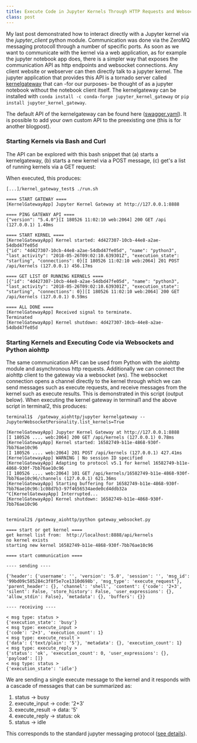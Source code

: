 ```yaml
---
title: Execute Code in Jupyter Kernels Through HTTP Requests and Websockets
class: post
---
```

My last post demonstrated how to interact directly with a Jupyter kernel via the <i>jupyter_client</i> python module. Communication was done via the ZeroMQ messaging protocoll through a number of specific ports.
As soon as we want to communicate with the kernel via a web application, as for example the jupyter notebook app does, there is a simpler way that exposes the communication API as http endpoints and websocket connections.
Any client website or webserver can then directly talk to a jupyter kernel.
The jupyter application that provides this API is a tornado server called <a href="https://github.com/jupyter/kernel_gateway">kernelgateway</a> that can -for our purposes- be thought of as a jupyter notebook without the notebook client itself.
The kernelgateway can be installed with `conda install -c conda-forge jupyter_kernel_gateway` or `pip install jupyter_kernel_gateway`. <br />

The default API of the kernelgateway can be found here (<a href="https://github.com/jupyter/kernel_gateway/blob/master/kernel_gateway/jupyter_websocket/swagger.yaml">swagger.yaml</a>).
It is possible to add your own custom API to the preexisting one (this is for another blogpost).

### Starting Kernels via Bash and Curl

The API can be explored with this bash snippet that (a) starts a kernelgateway, (b) starts a new kernel via a POST message, (c) get's a list of running kernels via a GET request:

<script src="https://gist.github.com/MMesch/24bb44132957f78001d25287255c9648.js"></script>

When executed, this produces:

```
[...]/kernel_gateway_test$ ./run.sh 

==== START GATEWAY ====
[KernelGatewayApp] Jupyter Kernel Gateway at http://127.0.0.1:8888

==== PING GATEWAY API ====
{"version": "5.4.0"}[I 180526 11:02:10 web:2064] 200 GET /api (127.0.0.1) 1.40ms

==== START KERNEL ====
[KernelGatewayApp] Kernel started: 4d427307-10cb-44e8-a2ae-54dbd47fe05d
{"id": "4d427307-10cb-44e8-a2ae-54dbd47fe05d", "name": "python3", "last_activity": "2018-05-26T09:02:10.639301Z", "execution_state": "starting", "connections": 0}[I 180526 11:02:10 web:2064] 201 POST /api/kernels (127.0.0.1) 456.17ms

==== GET LIST OF RUNNING KERNELS ====
[{"id": "4d427307-10cb-44e8-a2ae-54dbd47fe05d", "name": "python3", "last_activity": "2018-05-26T09:02:10.639301Z", "execution_state": "starting", "connections": 0}][I 180526 11:02:10 web:2064] 200 GET /api/kernels (127.0.0.1) 0.59ms

==== ALL DONE ====
[KernelGatewayApp] Received signal to terminate.
Terminated
[KernelGatewayApp] Kernel shutdown: 4d427307-10cb-44e8-a2ae-54dbd47fe05d
```

### Starting Kernels and Executing Code via Websockets and Python aiohttp

The same communication API can be used from Python with the aiohttp module and asynchronous http requests.
Additionally we can connect the aiohttp client to the gateway via a websocket (ws).
The websocket connection opens a channel directly to the kernel through which we can send messages such as execute requests, and receive messages from the kernel such as execute results.
This is demonstrated in this script (output below).
When executing the kernel gateway in terminal1 and the above script in terminal2, this produces:

<script src="https://gist.github.com/MMesch/1647615e2e046648a5cac262836e58f8.js"></script>

```
terminal1$  /gateway_aiohttp/jupyter kernelgateway --JupyterWebsocketPersonality.list_kernels=True

[KernelGatewayApp] Jupyter Kernel Gateway at http://127.0.0.1:8888
[I 180526 .... web:2064] 200 GET /api/kernels (127.0.0.1) 0.78ms
[KernelGatewayApp] Kernel started: 16582749-b11e-4868-930f-7bb76ae10c96
[I 180526 .... web:2064] 201 POST /api/kernels (127.0.0.1) 427.41ms
[KernelGatewayApp] WARNING | No session ID specified
[KernelGatewayApp] Adapting to protocol v5.1 for kernel 16582749-b11e-4868-930f-7bb76ae10c96
[I 180526 .... web:2064] 101 GET /api/kernels/16582749-b11e-4868-930f-7bb76ae10c96/channels (127.0.0.1) 621.36ms
[KernelGatewayApp] Starting buffering for 16582749-b11e-4868-930f-7bb76ae10c96:1c08d7b3-97f4656534aede0cd4ddb32a
^C[KernelGatewayApp] Interrupted...
[KernelGatewayApp] Kernel shutdown: 16582749-b11e-4868-930f-7bb76ae10c96


terminal2$ /gateway_aiohttp/python gateway_websocket.py

==== start or get kernel ====
get kernel list from:  http://localhost:8888/api/kernels
no kernel exists
starting new kernel 16582749-b11e-4868-930f-7bb76ae10c96

==== start communication ====

---- sending ----

{'header': {'username': '', 'version': '5.0', 'session': '', 'msg_id': '99bd09c585284c3f8f5e7ce1310d698b', 'msg_type': 'execute_request'}, 'parent_header': {}, 'channel': 'shell', 'content': {'code': '2+3', 'silent': False, 'store_history': False, 'user_expressions': {}, 'allow_stdin': False}, 'metadata': {}, 'buffers': {}}

---- receiving ----

< msg type: status >
{'execution_state': 'busy'}
< msg type: execute_input >
{'code': '2+3', 'execution_count': 1}
< msg type: execute_result >
{'data': {'text/plain': '5'}, 'metadata': {}, 'execution_count': 1}
< msg type: execute_reply >
{'status': 'ok', 'execution_count': 0, 'user_expressions': {}, 'payload': []}
< msg type: status >
{'execution_state': 'idle'}
```

We are sending a single execute message to the kernel and it responds with a cascade of messages that can be summarized as:

1. status -> busy
2. execute_input -> code: '2+3'
3. execute_result -> data: '5'
4. execute_reply -> status: ok
5. status -> idle

This corresponds to the standard jupyter messaging protocol (<a href="http://jupyter-client.readthedocs.io/en/stable/messaging.html" target="_blank">see details</a>).
